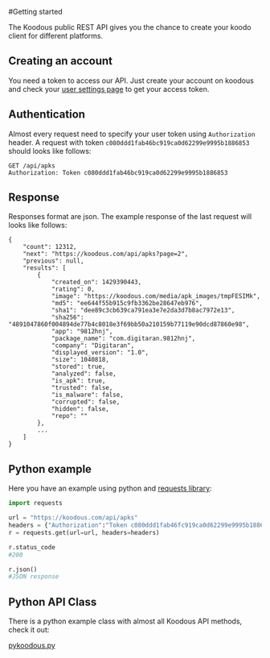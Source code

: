 #Getting started

The Koodous public REST API gives you the chance to create your koodo client for different platforms.

## Creating an account

You need a token to access our API. Just create your account on koodous and check 
your [user settings page](//koodous.com/settings/profile) to get your access token.

## Authentication

Almost every request need to specify your user token using `Authorization` header. A request with token `c080ddd1fab46bc919ca0d62299e9995b1886853` should looks like follows:

```
GET /api/apks
Authorization: Token c080ddd1fab46bc919ca0d62299e9995b1886853
```

## Response

Responses format are json. The example response of the last request will looks like follows:

```
{
    "count": 12312,
    "next": "https://koodous.com/api/apks?page=2",
    "previous": null,
    "results": [
        {
            "created_on": 1429390443,
            "rating": 0,
            "image": "https://koodous.com/media/apk_images/tmpFESIMk",
            "md5": "ee644f55b915c9fb3362be28647eb976",
            "sha1": "dee89c3cb639ca791ea3e7e2da3d7b8ac7972e13",
            "sha256": "4891047860f004894de77b4c8018e3f69bb50a210159b77119e90dcd87860e98",
            "app": "9812hnj",
            "package_name": "com.digitaran.9812hnj",
            "company": "Digitaran",
            "displayed_version": "1.0",
            "size": 1040818,
            "stored": true,
            "analyzed": false,
            "is_apk": true,
            "trusted": false,
            "is_malware": false,
            "corrupted": false,
            "hidden": false,
            "repo": ""
        },
        ...
    ]
}
```

## Python example

Here you have an example using python and [requests library](http://docs.python-requests.org/en/latest/):

```python
import requests

url = "https://koodous.com/api/apks"
headers = {"Authorization":"Token c080ddd1fab46fc919ca0d62299e9995b1886853"}
r = requests.get(url=url, headers=headers)

r.status_code
#200

r.json()
#JSON response
```

## Python API Class

There is a python example class with almost all Koodous API methods, check it out:

[pykoodous.py](https://github.com/Koodous/Scripts/blob/master/pykoodous.py)